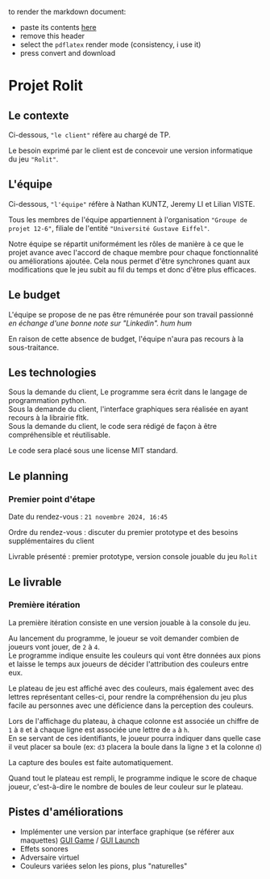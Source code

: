 to render the markdown document:
 - paste its contents [here](https://md-to-pdf.fly.dev/)
 - remove this header
 - select the ``pdflatex`` render mode (consistency, i use it)
 - press convert and download

# Projet Rolit

## Le contexte

Ci-dessous, ``"le client"`` réfère au chargé de TP.

Le besoin exprimé par le client est de concevoir une version informatique du jeu ``"Rolit"``.

## L'équipe

Ci-dessous, ``"l'équipe"`` réfère à Nathan KUNTZ, Jeremy LI et Lilian VISTE.

Tous les membres de l'équipe appartiennent à l'organisation ``"Groupe de projet 12-6"``, filiale de l'entité ``"Université Gustave Eiffel"``.

Notre équipe se répartit uniformément les rôles de manière à ce que le projet avance avec l'accord de chaque membre pour chaque fonctionnalité ou améliorations ajoutée. Cela nous permet d'être synchrones quant aux modifications que le jeu subit au fil du temps et donc d'être plus efficaces.

## Le budget

L'équipe se propose de ne pas être rémunérée pour son travail passionné _en échange d'une bonne note sur "Linkedin". *hum hum*_

En raison de cette absence de budget, l'équipe n'aura pas recours à la sous-traitance.

## Les technologies

Sous la demande du client, Le programme sera écrit dans le langage de programmation python.\
Sous la demande du client, l'interface graphiques sera réalisée en ayant recours à la librairie fltk.\
Sous la demande du client, le code sera rédigé de façon à être compréhensible et réutilisable.

Le code sera placé sous une license MIT standard.

## Le planning

### Premier point d'étape

Date du rendez-vous : ``21 novembre 2024, 16:45``

Ordre du rendez-vous : discuter du premier prototype et des besoins supplémentaires du client

Livrable présenté : premier prototype, version console jouable du jeu ``Rolit``

## Le livrable

### Première itération

La première itération consiste en une version jouable à la console du jeu.

Au lancement du programme, le joueur se voit demander combien de joueurs vont jouer, de ``2`` à ``4``.\
Le programme indique ensuite les couleurs qui vont être données aux pions et laisse le temps aux joueurs de décider l'attribution des couleurs entre eux.

Le plateau de jeu est affiché avec des couleurs, mais également avec des lettres représentant celles-ci, pour rendre la compréhension du jeu plus facile au personnes avec une déficience dans la perception des couleurs.

Lors de l'affichage du plateau, à chaque colonne est associée un chiffre de ``1`` à ``8`` et à chaque ligne est associée une lettre de ``a`` à ``h``.\
En se servant de ces identifiants, le joueur pourra indiquer dans quelle case il veut placer sa boule (ex: ``d3`` placera la boule dans la ligne ``3`` et la colonne ``d``)

La capture des boules est faite automatiquement.

Quand tout le plateau est rempli, le programme indique le score de chaque joueur, c'est-à-dire le nombre de boules de leur couleur sur le plateau.

## Pistes d'améliorations

* Implémenter une version par interface graphique (se référer aux maquettes) [GUI Game](./maquettes/GUI_Game.png) / [GUI Launch](./maquettes/GUI_Launch.png)
* Effets sonores
* Adversaire virtuel
* Couleurs variées selon les pions, plus "naturelles"